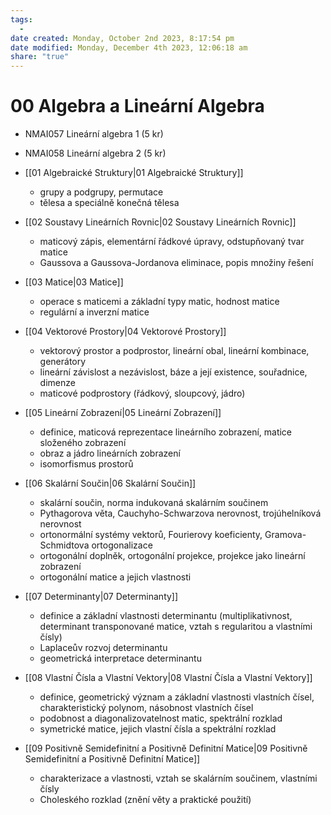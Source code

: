 ```yaml
---
tags:
  - 
date created: Monday, October 2nd 2023, 8:17:54 pm
date modified: Monday, December 4th 2023, 12:06:18 am
share: "true"
---
```


# 00 Algebra a Lineární Algebra

- NMAI057 Lineární algebra 1 (5 kr)
- NMAI058 Lineární algebra 2 (5 kr)

- [[01 Algebraické Struktury|01 Algebraické Struktury]]
	- grupy a podgrupy, permutace
	- tělesa a speciálně konečná tělesa
- [[02 Soustavy Lineárních Rovnic|02 Soustavy Lineárních Rovnic]]
	- maticový zápis, elementární řádkové úpravy, odstupňovaný tvar matice
	- Gaussova a Gaussova-Jordanova eliminace, popis množiny řešení
- [[03 Matice|03 Matice]]
	- operace s maticemi a základní typy matic, hodnost matice
	- regulární a inverzní matice
- [[04 Vektorové Prostory|04 Vektorové Prostory]]
	- vektorový prostor a podprostor, lineární obal, lineární kombinace, generátory
	- lineární závislost a nezávislost, báze a její existence, souřadnice, dimenze
	- maticové podprostory (řádkový, sloupcový, jádro)
- [[05 Lineární Zobrazení|05 Lineární Zobrazení]]
	- definice, maticová reprezentace lineárního zobrazení, matice složeného zobrazení
	- obraz a jádro lineárních zobrazení
	- isomorfismus prostorů
- [[06 Skalární Součin|06 Skalární Součin]]
	- skalární součin, norma indukovaná skalárním součinem
	- Pythagorova věta, Cauchyho-Schwarzova nerovnost, trojúhelníková nerovnost
	- ortonormální systémy vektorů, Fourierovy koeficienty, Gramova-Schmidtova ortogonalizace
	- ortogonální doplněk, ortogonální projekce, projekce jako lineární zobrazení
	- ortogonální matice a jejich vlastnosti
- [[07 Determinanty|07 Determinanty]]
	- definice a základní vlastnosti determinantu (multiplikativnost, determinant transponované matice, vztah s regularitou a vlastními čísly)
	- Laplaceův rozvoj determinantu
	- geometrická interpretace determinantu
- [[08 Vlastní Čísla a Vlastní Vektory|08 Vlastní Čísla a Vlastní Vektory]]
	- definice, geometrický význam a základní vlastnosti vlastních čísel, charakteristický polynom, násobnost vlastních čísel
	- podobnost a diagonalizovatelnost matic, spektrální rozklad
	- symetrické matice, jejich vlastní čísla a spektrální rozklad
- [[09 Positivně Semidefinitní a Positivně Definitní Matice|09 Positivně Semidefinitní a Positivně Definitní Matice]]
	- charakterizace a vlastnosti, vztah se skalárním součinem, vlastními čísly
	- Choleského rozklad (znění věty a praktické použití)